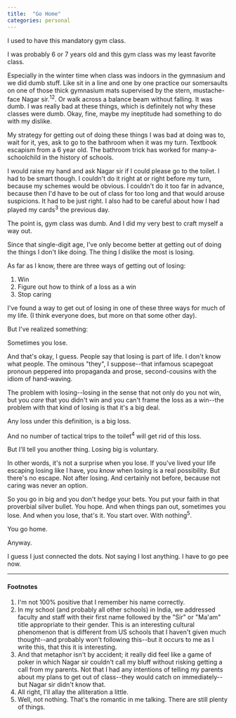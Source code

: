 ```yaml
---
title:  "Go Home"
categories: personal
---
```


I used to have this mandatory gym class.

I was probably 6 or 7 years old and this gym class was my least favorite class.

Especially in the winter time when class was indoors in the gymnasium and
we did dumb stuff. Like sit in a line and one by one practice our somersaults
on one of those thick gymnasium mats supervised by the stern, mustache-face
Nagar sir.<sup>1</sup><sup>2</sup>. Or walk across a balance beam without
falling. It was dumb. I was really bad at these things, which is definitely
not why these classes were dumb. Okay, fine, maybe my ineptitude had something
to do with my dislike.

My strategy for getting out of doing these things I was bad at doing was to,
wait for it, yes, ask to go to the bathroom when it was my turn. Textbook
escapism from a 6 year old. The bathroom trick has worked for many-a-schoolchild
in the history of schools.

I would raise my hand and ask Nagar sir if I could please go to the toilet.
I had to be smart though. I couldn't do it right at or right before my turn,
because my schemes would be obvious. I couldn't do it too far in advance, because then
I'd have to be out of class for too long and that would arouse suspicions.
It had to be just right. I also had to be careful about how I had played my cards<sup>3</sup>
the previous day.

The point is, gym class was dumb. And I did my very best to
craft myself a way out.

Since that single-digit age, I've only become better at getting
out of doing the things I don't like doing. The thing I dislike the most is losing.

As far as I know, there are three ways of getting out of losing:

1. Win
2. Figure out how to think of a loss as a win
3. Stop caring

I've found a way to get out of losing in one of these three ways for much
of my life. (I think everyone does, but more on that some other day).

But I've realized something:

Sometimes you lose.

And that's okay, I guess. People say that losing is part of life. I don't know
what people. The ominous "they", I suppose--that infamous scapegoat pronoun
peppered into propaganda and prose, second-cousins with the idiom of
hand-waving.

The problem with losing--losing in the sense that not only do you not win,
but you _care_ that you didn't win and you can't frame the loss as a win--the
problem with that kind of losing is that it's a big deal.

Any loss under this definition, is a big loss.

And no number of tactical trips to the toilet<sup>4</sup> will get rid of this loss.

But I'll tell you another thing. Losing big is voluntary.

In other words, it's not a surprise when you lose. If you've lived your
life escaping losing like I have, you _know_ when losing is a real possibility.
But there's no escape. Not after losing. And certainly not before, because
not caring was never an option.

So you go in big and you don't hedge your bets. You put your faith in
that proverbial silver bullet. You hope. And when things pan out, sometimes you
lose. And when you lose, that's it. You start over. With nothing<sup>5</sup>.

You go home.

Anyway.

I guess I just connected the dots. Not saying I lost anything.
I have to go pee now.

---

#### Footnotes

1. I'm not 100% positive that I remember his name correctly.
2. In my school (and probably all other schools) in India,
we addressed faculty and staff with their first name followed
by the "Sir" or "Ma'am" title appropriate to their gender. This
is an interesting cultural phenomenon that is different from US
schools that I haven't given much thought--and probably won't following
this--but it occurs to me as I write this, that this it is interesting.
3. And that metaphor isn't by accident; it really did feel like a
game of poker in which Nagar sir couldn't call my bluff without risking getting
a call from my parents. Not that I had any intentions of telling my parents about
my plans to get out of class--they would catch on immediately--but Nagar sir
didn't know that.
4. All right, I'll allay the alliteration a little.
5. Well, not nothing. That's the romantic in me talking. There are still
plenty of things.
